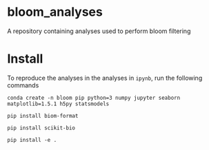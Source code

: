 # bloom_analyses

A repository containing analyses used to perform bloom filtering

# Install

To reproduce the analyses in the analyses in `ipynb`, run the following commands

```
conda create -n bloom pip python=3 numpy jupyter seaborn matplotlib=1.5.1 h5py statsmodels

pip install biom-format

pip install scikit-bio

pip install -e .

```